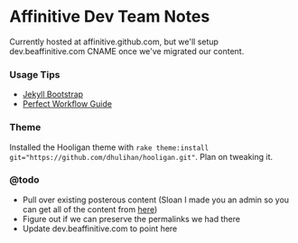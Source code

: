 Affinitive Dev Team Notes
=========================

Currently hosted at affinitive.github.com, but we'll setup dev.beaffinitive.com CNAME once we've migrated our content.

### Usage Tips
- [Jekyll Bootstrap](http://jekyllbootstrap.com/usage/index.html])
- [Perfect Workflow Guide](http://qubitlogs.com/Workflow/2013/01/22/jekyll-blogging-reference-and-perfect-workflow-guide/)

### Theme
Installed the Hooligan theme with `rake theme:install git="https://github.com/dhulihan/hooligan.git"`.  Plan on tweaking it.

### @todo
- Pull over existing posterous content (Sloan I made you an admin so you can get all of the content from [here](http://posterous.com/#spaces/affinitivedev/posts/edit))
- Figure out if we can preserve the permalinks we had there
- Update dev.beaffinitive.com to point here
